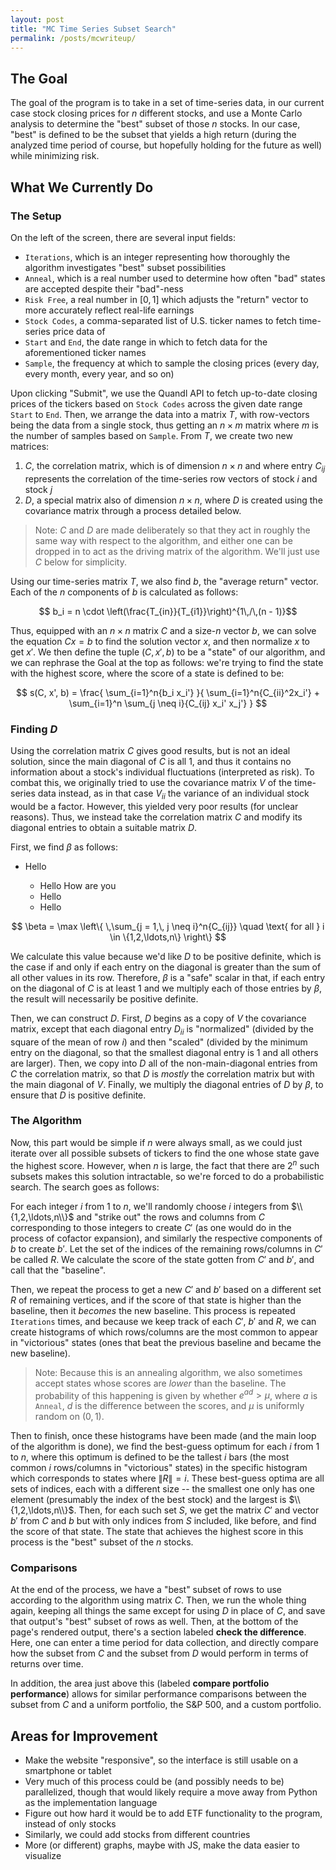 ```yaml
---
layout: post
title: "MC Time Series Subset Search"
permalink: /posts/mcwriteup/
---
```


## The Goal

The goal of the program is to take in a set of time-series data, in our current case stock closing prices for $n$ different stocks, and use a Monte Carlo analysis to determine the "best" subset of those $n$ stocks. In our case, "best" is defined to be the subset that yields a high return (during the analyzed time period of course, but hopefully holding for the future as well) while minimizing risk.

## What We Currently Do

### The Setup

On the left of the screen, there are several input fields:

- `Iterations`, which is an integer representing how thoroughly the algorithm investigates "best" subset possibilities
- `Anneal`, which is a real number used to determine how often "bad" states are accepted despite their "bad"-ness
- `Risk Free`, a real number in $[0,1]$ which adjusts the "return" vector to more accurately reflect real-life earnings
- `Stock Codes`, a comma-separated list of U.S. ticker names to fetch time-series price data of
- `Start` and `End`, the date range in which to fetch data for the aforementioned ticker names
- `Sample`, the frequency at which to sample the closing prices (every day, every month, every year, and so on)

Upon clicking "Submit", we use the Quandl API to fetch up-to-date closing prices of the tickers based on `Stock Codes` across the given date range `Start` to `End`. Then, we arrange the data into a matrix $T$, with row-vectors being the data from a single stock, thus getting an $n \times m$ matrix where $m$ is the number of samples based on `Sample`. From $T$, we create two new matrices:

1. $C$, the correlation matrix, which is of dimension $n \times n$ and where entry $C_{ij}$ represents the correlation of the time-series row vectors of stock $i$ and stock $j$
2. $D$, a special matrix also of dimension $n \times n$, where $D$ is created using the covariance matrix through a process detailed below.

> Note: $C$ and $D$ are made deliberately so that they act in roughly the same way with respect to the algorithm, and either one can be dropped in to act as the driving matrix of the algorithm. We'll just use $C$ below for simplicity.

Using our time-series matrix $T$, we also find $b$, the "average return" vector. Each of the $n$ components of $b$ is calculated as follows:

$$ b_i = n \cdot \left(\frac{T_{in}}{T_{i1}}\right)^{1\,/\,(n - 1)}$$

Thus, equipped with an $n \times n$ matrix $C$ and a size-$n$ vector $b$, we can solve the equation $Cx = b$ to find the solution vector $x$, and then normalize $x$ to get $x'$. We then define the tuple $(C, x', b)$ to be a "state" of our algorithm, and we can rephrase the Goal at the top as follows: we're trying to find the state with the highest score, where the score of a state is defined to be:

$$ s(C, x', b) = \frac{
	\sum_{i=1}^n{b_i x_i'}
}{
	\sum_{i=1}^n{C_{ii}^2x_i'} + 
	\sum_{i=1}^n \sum_{j \neq i}{C_{ij} x_i' x_j'}
} $$

### Finding $D$

Using the correlation matrix $C$ gives good results, but is not an ideal solution, since the main diagonal of $C$ is all $1$, and thus it contains no information about a stock's individual fluctuations (interpreted as risk). To combat this, we originally tried to use the covariance matrix $V$ of the time-series data instead, as in that case $V_{ii}$ the variance of an individual stock would be a factor. However, this yielded very poor results (for unclear reasons). Thus, we instead take the correlation matrix $C$ and modify its diagonal entries to obtain a suitable matrix $D$.

First, we find $\beta$ as follows:

- Hello

	- Hello
	  How are you
	- Hello
	- Hello

$$ \beta = \max \left\{ \,\sum_{j = 1,\, j \neq i}^n{C_{ij}} \quad \text{ for all } i \in \{1,2,\ldots,n\} \right\} $$

We calculate this value because we'd like $D$ to be positive definite, which is the case if and only if each entry on the diagonal is greater than the sum of all other values in its row. Therefore, $\beta$ is a "safe" scalar in that, if each entry on the diagonal of $C$ is at least $1$ and we multiply each of those entries by $\beta$, the result will necessarily be positive definite.

Then, we can construct $D$. First, $D$ begins as a copy of $V$ the covariance matrix, except that each diagonal entry $D_{ii}$ is "normalized" (divided by the square of the mean of row $i$) and then "scaled" (divided by the minimum entry on the diagonal, so that the smallest diagonal entry is $1$ and all others are larger). Then, we copy into $D$ all of the non-main-diagonal entries from $C$ the correlation matrix, so that $D$ is _mostly_ the correlation matrix but with the main diagonal of $V$. Finally, we multiply the diagonal entries of $D$ by $\beta$, to ensure that $D$ is positive definite.

### The Algorithm

Now, this part would be simple if $n$ were always small, as we could just iterate over all possible subsets of tickers to find the one whose state gave the highest score. However, when $n$ is large, the fact that there are $2^n$ such subsets makes this solution intractable, so we're forced to do a probabilistic search. The search goes as follows:

For each integer $i$ from $1$ to $n$, we'll randomly choose $i$ integers from $\\{1,2,\ldots,n\\}$ and "strike out" the rows and columns from $C$ corresponding to those integers to create $C'$ (as one would do in the process of cofactor expansion), and similarly the respective components of $b$ to create $b'$. Let the set of the indices of the remaining rows/columns in $C'$ be called $R$. We calculate the score of the state gotten from $C'$ and $b'$, and call that the "baseline".

Then, we repeat the process to get a new $C'$ and $b'$ based on a different set $R$ of remaining vertices, and if the score of that state is higher than the baseline, then it _becomes_ the new baseline. This process is repeated `Iterations` times, and because we keep track of each $C'$, $b'$ and $R$, we can create histograms of which rows/columns are the most common to appear in "victorious" states (ones that beat the previous baseline and became the new baseline).

> Note: Because this is an annealing algorithm, we also sometimes accept states whose scores are _lower_ than the baseline. The probability of this happening is given by whether $e^{ad} > \mu$, where $a$ is `Anneal`, $d$ is the difference between the scores, and $\mu$ is uniformly random on $(0,1)$.

Then to finish, once these histograms have been made (and the main loop of the algorithm is done), we find the best-guess optimum for each $i$ from $1$ to $n$, where this optimum is defined to be the tallest $i$ bars (the most common $i$ rows/columns in "victorious" states) in the specific histogram which corresponds to states where $\|R\| = i$. These best-guess optima are all sets of indices, each with a different size -- the smallest one only has one element (presumably the index of the best stock) and the largest is $\\{1,2,\ldots,n\\}$. Then, for each such set $S$, we get the matrix $C'$ and vector $b'$ from $C$ and $b$ but with only indices from $S$ included, like before, and find the score of that state. The state that achieves the highest score in this process is the "best" subset of the $n$ stocks.

### Comparisons

At the end of the process, we have a "best" subset of rows to use according to the algorithm using matrix $C$. Then, we run the whole thing again, keeping all things the same except for using $D$ in place of $C$, and save that output's "best" subset of rows as well. Then, at the bottom of the page's rendered output, there's a section labeled **check the difference**. Here, one can enter a time period for data collection, and directly compare how the subset from $C$ and the subset from $D$ would perform in terms of returns over time.

In addition, the area just above this (labeled **compare portfolio performance**) allows for similar performance comparisons between the subset from $C$ and a uniform portfolio, the S&P 500, and a custom portfolio.

## Areas for Improvement

- Make the website "responsive", so the interface is still usable on a smartphone or tablet
- Very much of this process could be (and possibly needs to be) parallelized, though that would likely require a move away from Python as the implementation language
- Figure out how hard it would be to add ETF functionality to the program, instead of only stocks
- Similarly, we could add stocks from different countries
- More (or different) graphs, maybe with JS, make the data easier to visualize

